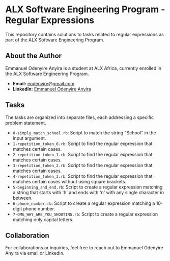 # ALX Software Engineering Program - Regular Expressions

This repository contains solutions to tasks related to regular expressions as part of the ALX Software Engineering Program.

## About the Author

Emmanuel Odenyire Anyira is a student at ALX Africa, currently enrolled in the ALX Software Engineering Program.

- **Email:** [eodenyire@gmail.com](mailto:eodenyire@gmail.com)
- **LinkedIn:** [Emmanuel Odenyire Anyira](https://www.linkedin.com/in/emmanuelodenyire/)

## Tasks

The tasks are organized into separate files, each addressing a specific problem statement.

- `0-simply_match_school.rb`: Script to match the string "School" in the input argument.
- `1-repetition_token_0.rb`: Script to find the regular expression that matches certain cases.
- `2-repetition_token_1.rb`: Script to find the regular expression that matches certain cases.
- `3-repetition_token_2.rb`: Script to find the regular expression that matches certain cases.
- `4-repetition_token_3.rb`: Script to find the regular expression that matches certain cases without using square brackets.
- `5-beginning_and_end.rb`: Script to create a regular expression matching a string that starts with 'h' and ends with 'n' with any single character in between.
- `6-phone_number.rb`: Script to create a regular expression matching a 10-digit phone number.
- `7-OMG_WHY_ARE_YOU_SHOUTING.rb`: Script to create a regular expression matching only capital letters.

## Collaboration

For collaborations or inquiries, feel free to reach out to Emmanuel Odenyire Anyira via email or LinkedIn.


